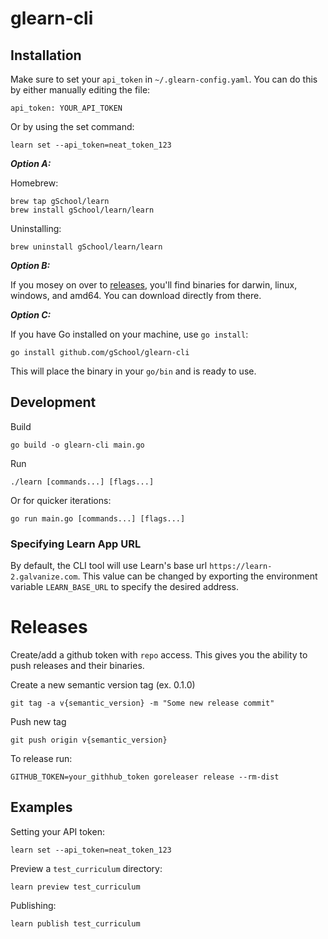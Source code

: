 # glearn-cli

## Installation

Make sure to set your `api_token` in `~/.glearn-config.yaml`. You can do this by either manually editing the file:
```
api_token: YOUR_API_TOKEN
```

Or by using the set command:
```
learn set --api_token=neat_token_123
```

_**Option A:**_

Homebrew:
```
brew tap gSchool/learn
brew install gSchool/learn/learn
```

Uninstalling:
```
brew uninstall gSchool/learn/learn
```

_**Option B:**_

If you mosey on over to [releases](https://github.com/gSchool/glearn-cli/releases), you'll find binaries for darwin, linux, windows, and amd64. You can download directly from there.

_**Option C:**_

If you have Go installed on your machine, use `go install`:

```
go install github.com/gSchool/glearn-cli
```

This will place the binary in your `go/bin` and is ready to use.

## Development
Build
```
go build -o glearn-cli main.go
```

Run
```
./learn [commands...] [flags...]
```

Or for quicker iterations:
```
go run main.go [commands...] [flags...]
```

### Specifying Learn App URL

By default, the CLI tool will use Learn's base url `https://learn-2.galvanize.com`. This value can be changed by exporting the environment variable `LEARN_BASE_URL` to specify the desired address.

# Releases

Create/add a github token with `repo` access. This gives you the ability to push releases and their binaries.

Create a new semantic version tag (ex. 0.1.0)
```
git tag -a v{semantic_version} -m "Some new release commit"
```

Push new tag
```
git push origin v{semantic_version}
```

To release run:
```
GITHUB_TOKEN=your_githhub_token goreleaser release --rm-dist
```

## Examples

Setting your API token:
```
learn set --api_token=neat_token_123
```

Preview a `test_curriculum` directory:
```
learn preview test_curriculum
```

Publishing:
```
learn publish test_curriculum
```
